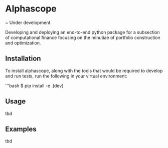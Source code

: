 # Alphascope
~ Under development

Developing and deploying an end-to-end python package for a subsection of computational finance focusing on the minutiae of portfolio construction and optimization.

## Installation
To install alphascope, along with the tools that would be required to develop and run tests, run the following
in your virtual environment:

'''bash
$ pip install -e .[dev]

## Usage
tbd

## Examples
tbd
